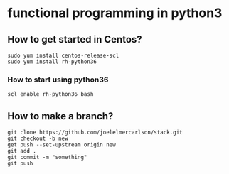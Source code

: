 
# functional programming in python3

## How to get started in Centos?

```
sudo yum install centos-release-scl
sudo yum install rh-python36
```

### How to start using python36
```
scl enable rh-python36 bash
```

## How to make a branch?
```
git clone https://github.com/joelelmercarlson/stack.git
git checkout -b new
get push --set-upstream origin new
git add .
git commit -m "something"
git push
```
